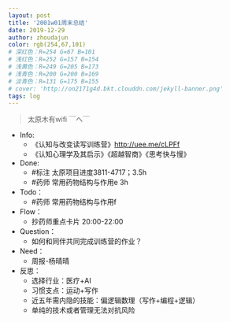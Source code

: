 ```yaml
---
layout: post
title: '2001w01周末总结'
date: 2019-12-29
author: zhoudajun
color: rgb(254,67,101)
# 深红色：R=254 G=67 B=101
# 浅红色：R=252 G=157 B=154
# 浅黄色：R=249 G=205 B=173
# 浅青色：R=200 G=200 B=169
# 淡青色：R=131 G=175 B=155
# cover: 'http://on2171g4d.bkt.clouddn.com/jekyll-banner.png'
tags: log
---
```


> 太原木有wifi ￣へ￣

- Info: 
  - 《认知与改变读写训练营》http://uee.me/cLPFf
  - 《认知心理学及其启示》《超越智商》《思考快与慢》
- Done: 
  - \#标注 太原项目进度3811-4717；3.5h
  - \#药师 常用药物结构与作用e 3h
- Todo：
  - \#药师 常用药物结构与作用f 
- Flow：
  - 抄药师重点卡片 20:00-22:00
- Question：
  - 如何和同伴共同完成训练营的作业？
- Need：
  - 周报-杨晴晴
- 反思：
  - 选择行业：医疗+AI
  - 习惯支点：运动+写作
  - 近五年需内隐的技能：偏逻辑数理（写作+编程+逻辑）
  - 单纯的技术或者管理无法对抗风险